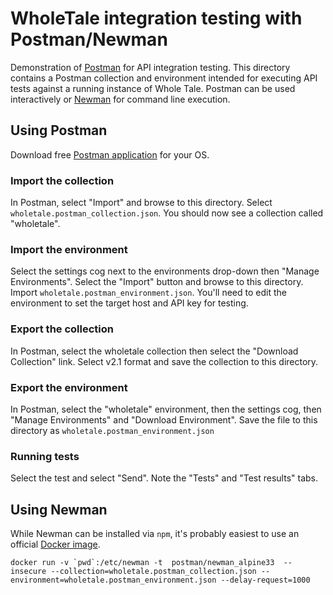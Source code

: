 # WholeTale integration testing with Postman/Newman

Demonstration of [Postman](https://www.getpostman.com/) for API integration testing. This directory contains a Postman collection and environment intended for executing API tests against a running instance of Whole Tale.  Postman can be used interactively or [Newman](https://www.getpostman.com/docs/postman/collection_runs/command_line_integration_with_newman) for command line execution.

## Using Postman

Download free [Postman application](https://www.getpostman.com/) for your OS.

### Import the collection

In Postman, select "Import" and browse to this directory. Select ``wholetale.postman_collection.json``. You should now see a collection called "wholetale".

### Import the environment
Select the settings cog next to the environments drop-down then "Manage Environments". Select the "Import" button and browse to this directory. Import `wholetale.postman_environment.json`.  You'll need to edit the environment to set the target host and API key for testing.

### Export the collection
In Postman, select the wholetale collection then select the "Download Collection" link. Select v2.1 format and save the collection to this directory.

### Export the environment
In Postman, select the "wholetale" environment, then the settings cog, then "Manage Environments" and "Download Environment". Save the file to this directory as ``wholetale.postman_environment.json``


### Running tests
Select the test and select "Send".  Note the "Tests" and "Test results" tabs.


## Using Newman
While Newman can be installed via ``npm``, it's probably easiest to use an
official [Docker image](https://hub.docker.com/r/postman/newman_alpine33/).

```
docker run -v `pwd`:/etc/newman -t  postman/newman_alpine33  --insecure --collection=wholetale.postman_collection.json --environment=wholetale.postman_environment.json --delay-request=1000

```

